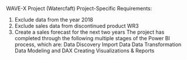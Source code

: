 WAVE-X Project (Watercfaft)
Project-Specific Requirements:
1. Exclude data from the year 2018
2. Exclude sales data from discontinued product WR3
3. Create a sales forecast for the next two years
The project has completed through the following multiple stages of the Power BI process, which are:
Data Discovery
Import Data
Data Transformation
Data Modeling and DAX
Creating Visualizations & Reports
